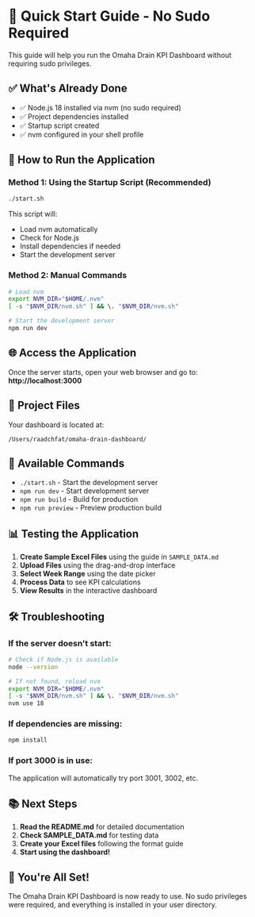 # 🚀 Quick Start Guide - No Sudo Required

This guide will help you run the Omaha Drain KPI Dashboard without requiring sudo privileges.

## ✅ What's Already Done

- ✅ Node.js 18 installed via nvm (no sudo required)
- ✅ Project dependencies installed
- ✅ Startup script created
- ✅ nvm configured in your shell profile

## 🎯 How to Run the Application

### Method 1: Using the Startup Script (Recommended)

```bash
./start.sh
```

This script will:
- Load nvm automatically
- Check for Node.js
- Install dependencies if needed
- Start the development server

### Method 2: Manual Commands

```bash
# Load nvm
export NVM_DIR="$HOME/.nvm"
[ -s "$NVM_DIR/nvm.sh" ] && \. "$NVM_DIR/nvm.sh"

# Start the development server
npm run dev
```

## 🌐 Access the Application

Once the server starts, open your web browser and go to:
**http://localhost:3000**

## 📁 Project Files

Your dashboard is located at:
```
/Users/raadchfat/omaha-drain-dashboard/
```

## 🔧 Available Commands

- `./start.sh` - Start the development server
- `npm run dev` - Start development server
- `npm run build` - Build for production
- `npm run preview` - Preview production build

## 📊 Testing the Application

1. **Create Sample Excel Files** using the guide in `SAMPLE_DATA.md`
2. **Upload Files** using the drag-and-drop interface
3. **Select Week Range** using the date picker
4. **Process Data** to see KPI calculations
5. **View Results** in the interactive dashboard

## 🛠️ Troubleshooting

### If the server doesn't start:
```bash
# Check if Node.js is available
node --version

# If not found, reload nvm
export NVM_DIR="$HOME/.nvm"
[ -s "$NVM_DIR/nvm.sh" ] && \. "$NVM_DIR/nvm.sh"
nvm use 18
```

### If dependencies are missing:
```bash
npm install
```

### If port 3000 is in use:
The application will automatically try port 3001, 3002, etc.

## 📚 Next Steps

1. **Read the README.md** for detailed documentation
2. **Check SAMPLE_DATA.md** for testing data
3. **Create your Excel files** following the format guide
4. **Start using the dashboard!**

## 🎉 You're All Set!

The Omaha Drain KPI Dashboard is now ready to use. No sudo privileges were required, and everything is installed in your user directory. 